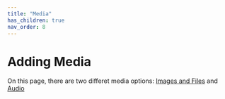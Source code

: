 ```yaml
---
title: "Media"
has_children: true
nav_order: 8
---
```


# Adding Media

On this page, there are two differet media options: [Images and Files](images-and-files/images-and-files.md) and [Audio](audio/audio.md)